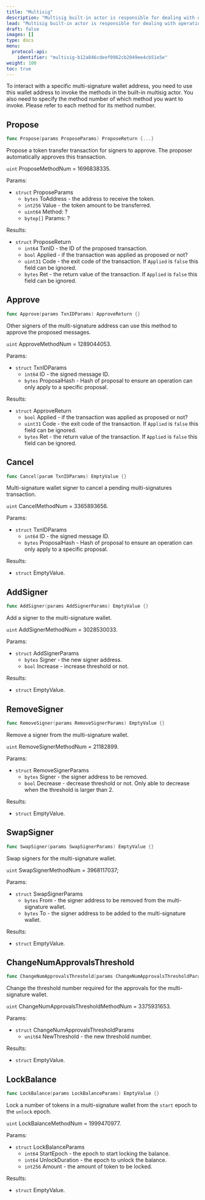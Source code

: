 ```yaml
---
title: "Multisig"
description: "Multisig built-in actor is responsible for dealing with operations involving the Filecoin wallet."
lead: "Multisig built-in actor is responsible for dealing with operations involving the Filecoin wallet."
draft: false
images: []
type: docs
menu:
  protocol-api:
    identifier: "multisig-b12a846cdeef0962cb2049ee4cb51e5e"
weight: 100
toc: true
---
```


To interact with a specific multi-signature wallet address, you need to use this wallet address to invoke the methods in the built-in multisig actor. You also need to specify the method number of which method you want to invoke. Please refer to each method for its method number.

## Propose

```go
func Propose(params ProposeParams) ProposeReturn {...}
```

Propose a token transfer transaction for signers to approve. The proposer automatically approves this transaction.

`uint` ProposeMethodNum = 1696838335.

Params:

- `struct` ProposeParams
  - `bytes` ToAddress - the address to receive the token.
  - `int256` Value - the token amount to be transferred.
  - `uint64` Method: ?
  - `bytep[]` Params: ?

Results:

- `struct` ProposeReturn
  - `int64` TxnID - the ID of the proposed transaction.
  - `bool` Applied - if the transaction was applied as proposed or not?
  - `uint31` Code - the exit code of the transaction. If `Applied` is `false` this field can be ignored.
  - `bytes` Ret - the return value of the transaction. If `Applied` is `false` this field can be ignored.

## Approve

```go
func Approve(params TxnIDParams) ApproveReturn {}
```

Other signers of the multi-signature address can use this method to approve the proposed messages.

`uint` ApproveMethodNum = 1289044053.

Params:

- `struct` TxnIDParams
  - `int64` ID - the signed message ID.
  - `bytes` ProposalHash - Hash of proposal to ensure an operation can only apply to a specific proposal.

Results:

- `struct` ApproveReturn
  - `bool` Applied - if the transaction was applied as proposed or not?
  - `uint31` Code - the exit code of the transaction. If `Applied` is `false` this field can be ignored.
  - `bytes` Ret - the return value of the transaction. If `Applied` is `false` this field can be ignored.

## Cancel

```go
func Cancel(param TxnIDParams) EmptyValue {}
```

Multi-signature wallet signer to cancel a pending multi-signatures transaction.

`uint` CancelMethodNum = 3365893656.

Params:

- `struct` TxnIDParams
  - `int64` ID - the signed message ID.
  - `bytes` ProposalHash - Hash of proposal to ensure an operation can only apply to a specific proposal.

Results:

- `struct` EmptyValue.

## AddSigner

```go
func AddSigner(params AddSignerParams) EmptyValue {}
```

Add a signer to the multi-signature wallet.

`uint` AddSignerMethodNum = 3028530033.

Params:

- `struct` AddSignerParams
  - `bytes` Signer - the new signer address.
  - `bool` Increase - increase threshold or not.

Results:

- `struct` EmptyValue.

## RemoveSigner

```go
func RemoveSigner(params RemoveSignerParams) EmptyValue {}
```

Remove a signer from the multi-signature wallet.

`uint` RemoveSignerMethodNum = 21182899.

Params:

- `struct` RemoveSignerParams
  - `bytes` Signer - the signer address to be removed.
  - `bool` Decrease - decrease threshold or not. Only able to decrease when the threshold is larger than 2.

Results:

- `struct` EmptyValue.

## SwapSigner

```go
func SwapSigner(params SwapSignerParams) EmptyValue {}
```

Swap signers for the multi-signature wallet.

`uint` SwapSignerMethodNum = 3968117037;

Params:

- `struct` SwapSignerParams
  - `bytes` From - the signer address to be removed from the multi-signature wallet.
  - `bytes` To - the signer address to be added to the multi-signature wallet.

Results:

- `struct` EmptyValue.

## ChangeNumApprovalsThreshold

```go
func ChangeNumApprovalsThreshold(params ChangeNumApprovalsThresholdParams) EmptyValue {}
```

Change the threshold number required for the approvals for the multi-signature wallet.

`uint` ChangeNumApprovalsThresholdMethodNum = 3375931653.

Params:

- `struct` ChangeNumApprovalsThresholdParams
  - `unit64` NewThreshold - the new threshold number.

Results:

- `struct` EmptyValue.

## LockBalance

```go
func LockBalance(params LockBalanceParams) EmptyValue {}
```

Lock a number of tokens in a multi-signature wallet from the `start` epoch to the `unlock` epoch.

`uint` LockBalanceMethodNum = 1999470977.

Params:

- `struct` LockBalanceParams
  - `int64` StartEpoch - the epoch to start locking the balance.
  - `int64` UnlockDuration - the epoch to unlock the balance.
  - `int256` Amount - the amount of token to be locked.

Results:

- `struct` EmptyValue.
